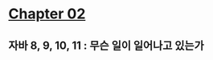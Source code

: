 # [Chapter 02](https://livebook.manning.com/book/modern-java-in-action/chapter-1/)

## 자바 8, 9, 10, 11 : 무슨 일이 일어나고 있는가